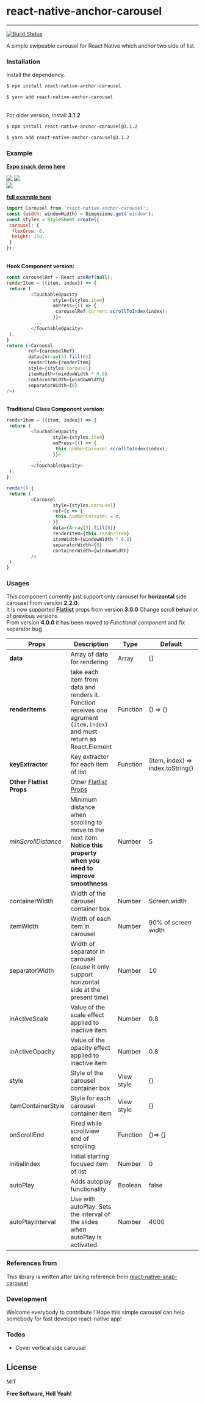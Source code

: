 # react-native-anchor-carousel
----
[![Build Status](https://travis-ci.org/joemccann/dillinger.svg?branch=master)](https://travis-ci.org/joemccann/dillinger)

A simple swipeable carousel for React Native which anchor two side of list.
  

### Installation 
Install the dependency.
```sh
$ npm install react-native-anchor-carousel 
```
```sh
$ yarn add react-native-anchor-carousel 
```
\
For older version, install **3.1.2**
```sh
$ npm install react-native-anchor-carousel@3.1.2
```
```sh
$ yarn add react-native-anchor-carousel@3.1.2 
```

### Example

__**[Expo snack demo here](https://snack.expo.io/@lehoangnamuit/react-native-anchor-carousel)**__

![](https://i.imgur.com/FDRMGZS.gif)
![](https://i.imgur.com/ZPoSTFG.gif)   
![](https://i.imgur.com/bzRIiTG.gif)

__**[full example here](https://github.com/lehoangnam97/react-native-anchor-carousel/tree/master/example)**__

```javascript
import Carousel from 'react-native-anchor-carousel';
const {width: windowWidth} = Dimensions.get('window');
const styles = StyleSheet.create({
 carousel: {
  flexGrow: 0,
  height: 150,
 }
});
```

\
**Hook Component version:**
```javascript
const carouselRef = React.useRef(null);
renderItem = ({item, index}) => {
 return (
         <TouchableOpacity
                 style={styles.item}
                 onPress={() => {
                  carouselRef.current.scrollToIndex(index);
                 }}>
          ...
         </TouchableOpacity>
 );
}
return (<Carousel
        ref={carouselRef}
        data={Array(3).fill(0)}
        renderItem={renderItem}
        style={styles.carousel}
        itemWidth={windowWidth * 0.8}
        containerWidth={windowWidth}
        separatorWidth={0}
/>)
```
 
\
**Traditional Class Component version:**
 
```javascript
renderItem = ({item, index}) => {
 return (
         <TouchableOpacity
                 style={styles.item}
                 onPress={() => {
                  this.numberCarousel.scrollToIndex(index);
                 }}>
          ...
         </TouchableOpacity>
 );
};

render() {
 return (
         <Carousel
                 style={styles.carousel}
                 ref={c => {
                  this.numberCarousel = c;
                 }}
                 data={Array(3).fill(0)}
                 renderItem={this.renderItem}
                 itemWidth={windowWidth * 0.8}
                 separatorWidth={0}
                 containerWidth={windowWidth}
         />
 );
}
```
  

### Usages
 This component currently just support only carousel for **horizontal** side carousel
 From version **2.2.0**.
\
 It is now supported __**[Flatlist](https://facebook.github.io/react-native/docs/flatlist)**__ props
 from version **3.0.0** Change scroll behavior of previous versions
\
From version **4.0.0** it has been moved to *Functional component* and fix separator bug 
 
| Props | Description | Type | Default | Required | 
| ------ | ------ | ------| -----| ----| 
| **data** | Array of data for rendering | Array |  [] | **Yes**|
| **renderItems** | take each item from data and renders it. Function receives one agrument `{item,index}` and must return as React.Element | Function | () => {}  | **Yes** |
| **keyExtractor** | Key extractor for each item of list | Function |  (item, index) => index.toString() | **Should** |
| **Other Flatlist Props** | Other [Flatlist Props](https://reactnative.dev/docs/flatlist)  |  |  |  |
| *minScrollDistance* | Minimum distance when scrolling to move to the next item. **Notice this property when you need to improve smoothness** | Number | 5 | No |
| containerWidth | Width of the carousel container box  | Number | Screen width | **Yes** |
| itemWidth | Width of each item in carousel | Number | 90% of screen width | **Yes** |
| separatorWidth| Width of separator in carousel (cause it only support horizontal side at the present time)| Number | 10 | No
| inActiveScale | Value of the scale effect applied to inactive item | Number | 0.8 | No | 
| inActiveOpacity | Value of the opacity effect applied to inactive item | Number | 0.8 | No | 
| style | Style of the carousel container box | View style | {} | No |
| itemContainerStyle | Style for each carousel container item | View style | {} | No |
| onScrollEnd |  Fired while scrollview end of scrolling | Function | ()=> {} | No |
| initialIndex | Initial starting focused item of list | Number | 0 | No |
| autoPlay | Adds autoplay functionality | Boolean | false | No |
| autoPlayInterval | Use with autoPlay. Sets the interval of the slides when autoPlay is activated. | Number | 4000 | No |


 
### References from
This library is written after taking reference from [react-native-snap-carousel](https://github.com/archriss/react-native-snap-carousel)
  
### Development 
Welcome everybody to contribute !
Hope this simple carousel can help somebody for fast develope react-native app!
  
### Todos 
 - Cover vertical side carousel

License
---- 
MIT 


**Free Software, Hell Yeah!**
 
